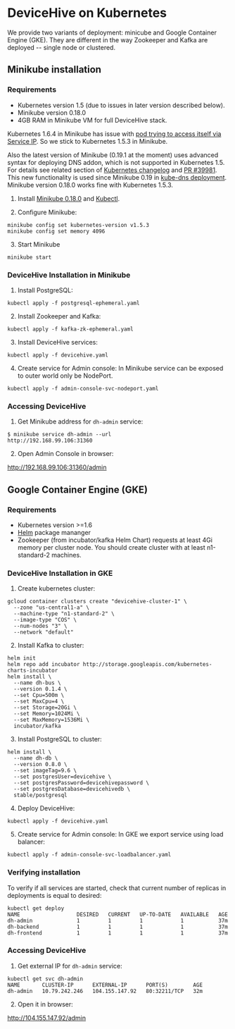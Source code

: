 # DeviceHive on Kubernetes
We provide two variants of deployment: minicube and Google Container Engine (GKE). They are different in the way Zookeeper and Kafka are deployed -- single node or clustered.

## Minikube installation
### Requirements
- Kubernetes version 1.5 (due to issues in later version described below).
- Minikube version 0.18.0
- 4GB RAM in Minikube VM for full DeviceHive stack.

Kubernetes 1.6.4 in Minikube has issue with [pod trying to access itself via Service IP](https://kubernetes.io/docs/tasks/debug-application-cluster/debug-service/#a-pod-cannot-reach-itself-via-service-ip). So we stick to Kubernetes 1.5.3 in Minikube.

Also the latest version of Minikube (0.19.1 at the moment) uses advanced syntax for deploying DNS addon, which is not supported in Kubernetes 1.5. For details see related section of [Kubernetes changelog](https://github.com/kubernetes/kubernetes/blob/master/CHANGELOG.md#configmap) and [PR #39981](https://github.com/kubernetes/kubernetes/pull/39981). This new functionality is used since Minikube 0.19 in [kube-dns deployment](https://github.com/kubernetes/minikube/blob/v0.19.0/deploy/addons/kube-dns/kube-dns-controller.yaml#L44). Minikube version 0.18.0 works fine with Kubernetes 1.5.3.

1. Install [Minikube 0.18.0](https://github.com/kubernetes/minikube/releases/tag/v0.18.0) and [Kubectl](https://kubernetes.io/docs/tasks/tools/install-kubectl/).

2. Configure Minikube:
```
minikube config set kubernetes-version v1.5.3
minikube config set memory 4096
```

3. Start Minikube
```
minikube start
```

### DeviceHive Installation in Minikube
1. Install PostgreSQL:
```
kubectl apply -f postgresql-ephemeral.yaml
```

2. Install Zookeeper and Kafka:
```
kubectl apply -f kafka-zk-ephemeral.yaml
```

3. Install DeviceHive services:
```
kubectl apply -f devicehive.yaml
```

4. Create service for Admin console:
In Minikube service can be exposed to outer world only be NodePort.
```
kubectl apply -f admin-console-svc-nodeport.yaml
```

### Accessing DeviceHive
1. Get Minikube address for `dh-admin` service:
```
$ minikube service dh-admin --url
http://192.168.99.106:31360
```

2. Open Admin Console in browser:

http://192.168.99.106:31360/admin

## Google Container Engine (GKE)
### Requirements
- Kubernetes version >=1.6
- [Helm](https://helm.sh/) package mananger
- Zookeeper (from incubator/kafka Helm Chart) requests at least 4Gi memory per cluster node. You should create cluster with at least n1-standard-2 machines.

### DeviceHive Installation in GKE

1. Create kubernetes cluster:
```
gcloud container clusters create "devicehive-cluster-1" \
  --zone "us-central1-a" \
  --machine-type "n1-standard-2" \
  --image-type "COS" \
  --num-nodes "3" \
  --network "default"
```

2. Install Kafka to cluster:
```
helm init
helm repo add incubator http://storage.googleapis.com/kubernetes-charts-incubator
helm install \
  --name dh-bus \
  --version 0.1.4 \
  --set Cpu=500m \
  --set MaxCpu=4 \
  --set Storage=20Gi \
  --set Memory=1024Mi \
  --set MaxMemory=1536Mi \
  incubator/kafka
```

3. Install PostgreSQL to cluster:
```
helm install \
  --name dh-db \
  --version 0.8.0 \
  --set imageTag=9.6 \
  --set postgresUser=devicehive \
  --set postgresPassword=devicehivepassword \
  --set postgresDatabase=devicehivedb \
  stable/postgresql
```

4. Deploy DeviceHive:
```
kubectl apply -f devicehive.yaml
```

5. Create service for Admin console:
In GKE we export service using load balancer:
```
kubectl apply -f admin-console-svc-loadbalancer.yaml
```

### Verifying installation
To verify if all services are started, check that current number of replicas in deployments is equal to desired:
```
kubectl get deploy
NAME                  DESIRED   CURRENT   UP-TO-DATE   AVAILABLE   AGE
dh-admin              1         1         1            1           37m
dh-backend            1         1         1            1           37m
dh-frontend           1         1         1            1           37m
```

### Accessing DeviceHive
1. Get external IP for `dh-admin` service:
```
kubectl get svc dh-admin
NAME       CLUSTER-IP      EXTERNAL-IP      PORT(S)        AGE
dh-admin   10.79.242.246   104.155.147.92   80:32211/TCP   32m
```

2. Open it in browser:

http://104.155.147.92/admin
